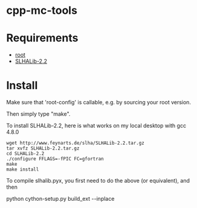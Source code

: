 cpp-mc-tools
============

Requirements
============
* [root](http://root.cern.ch/drupal/)
* [SLHALib-2.2](http://www.feynarts.de/slha/)

Install
=======

Make sure that 'root-config' is callable, e.g. by sourcing your root version.

Then simply type "make".

To install SLHALib-2.2, here is what works on my local desktop with gcc 4.8.0

    wget http://www.feynarts.de/slha/SLHALib-2.2.tar.gz 
    tar xvfz SLHALib-2.2.tar.gz
    cd SLHALib-2.2
    ./configure FFLAGS=-fPIC FC=gfortran
    make 
    make install

To compile slhalib.pyx, you first need to do the above (or equivalent), and then

   python cython-setup.py build_ext --inplace 


